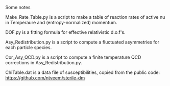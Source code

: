 Some notes

Make_Rate_Table.py is a script to make a table of reaction rates of active nu in Temperaure and (entropy-normalized) momentum.

DOF.py is a fitting formula for effective relativistic d.o.f's.

Asy_Redistribution.py is a script to compute a fluctuated asymmetries for each particle species. 

Cor_Asy_QCD.py is a script to compute a finite temperature QCD corrections in Asy_Redistribution.py.

ChiTable.dat is a data file of susceptibilities, copied from the public code: https://github.com/ntveem/sterile-dm
